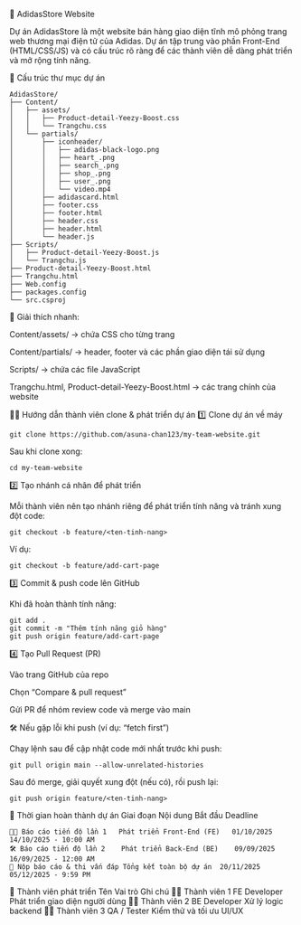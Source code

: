 🏪 AdidasStore Website

Dự án AdidasStore là một website bán hàng giao diện tĩnh mô phỏng trang web thương mại điện tử của Adidas. Dự án tập trung vào phần Front-End (HTML/CSS/JS) và có cấu trúc rõ ràng để các thành viên dễ dàng phát triển và mở rộng tính năng.

📁 Cấu trúc thư mục dự án
```
AdidasStore/
├── Content/
│   ├── assets/
│   │   ├── Product-detail-Yeezy-Boost.css
│   │   └── Trangchu.css
│   └── partials/
│       ├── iconheader/
│       │   ├── adidas-black-logo.png
│       │   ├── heart_.png
│       │   ├── search_.png
│       │   ├── shop_.png
│       │   ├── user_.png
│       │   └── video.mp4
│       ├── adidascard.html
│       ├── footer.css
│       ├── footer.html
│       ├── header.css
│       ├── header.html
│       └── header.js
├── Scripts/
│   ├── Product-detail-Yeezy-Boost.js
│   └── Trangchu.js
├── Product-detail-Yeezy-Boost.html
├── Trangchu.html
├── Web.config
├── packages.config
└── src.csproj
```

📌 Giải thích nhanh:

Content/assets/ → chứa CSS cho từng trang

Content/partials/ → header, footer và các phần giao diện tái sử dụng

Scripts/ → chứa các file JavaScript

Trangchu.html, Product-detail-Yeezy-Boost.html → các trang chính của website

👩‍💻 Hướng dẫn thành viên clone & phát triển dự án
1️⃣ Clone dự án về máy
```
git clone https://github.com/asuna-chan123/my-team-website.git
```

Sau khi clone xong:
```
cd my-team-website
```
2️⃣ Tạo nhánh cá nhân để phát triển

Mỗi thành viên nên tạo nhánh riêng để phát triển tính năng và tránh xung đột code:
```
git checkout -b feature/<ten-tinh-nang>
```

Ví dụ:
```
git checkout -b feature/add-cart-page
```
3️⃣ Commit & push code lên GitHub

Khi đã hoàn thành tính năng:
```
git add .
git commit -m "Thêm tính năng giỏ hàng"
git push origin feature/add-cart-page
```
4️⃣ Tạo Pull Request (PR)

Vào trang GitHub của repo

Chọn “Compare & pull request”

Gửi PR để nhóm review code và merge vào main

🛠️ Nếu gặp lỗi khi push (ví dụ: “fetch first”)

Chạy lệnh sau để cập nhật code mới nhất trước khi push:
```
git pull origin main --allow-unrelated-histories
```

Sau đó merge, giải quyết xung đột (nếu có), rồi push lại:
```
git push origin feature/<ten-tinh-nang>
```
📅 Thời gian hoàn thành dự án
Giai đoạn	Nội dung	Bắt đầu	Deadline
```
🧑‍💻 Báo cáo tiến độ lần 1	Phát triển Front-End (FE)	01/10/2025	14/10/2025 - 10:00 AM
🛠️ Báo cáo tiến độ lần 2	Phát triển Back-End (BE)	09/09/2025	16/09/2025 - 12:00 AM
📄 Nộp báo cáo & thi vấn đáp	Tổng kết toàn bộ dự án	20/11/2025	05/12/2025 - 9:59 PM
```
👥 Thành viên phát triển
Tên	Vai trò	Ghi chú
🧑‍💻 Thành viên 1	FE Developer	Phát triển giao diện người dùng
🧑‍💻 Thành viên 2	BE Developer	Xử lý logic backend
🧑‍💻 Thành viên 3	QA / Tester	Kiểm thử và tối ưu UI/UX

